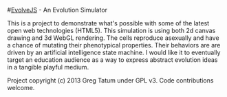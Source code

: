 #[EvolveJS](http://evolvejs.com/) - An Evolution Simulator

This is a project to demonstrate what's possible with some of the latest open web technologies (HTML5). This simulation is using both 2d canvas drawing and 3d WebGL rendering. The cells reproduce asexually and have a chance of mutating their phenotypical properties. Their behaviors are are driven by an artificial intelligence state machine. I would like it to eventually target an education audience as a way to express abstract evolution ideas in a tangible playful medium.

Project copyright (c) 2013 Greg Tatum under GPL v3. Code contributions welcome.